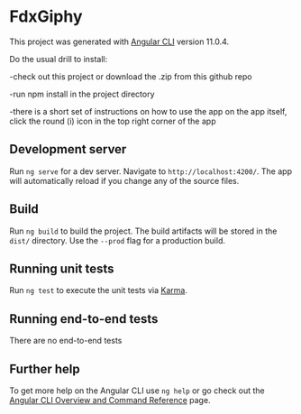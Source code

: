 # FdxGiphy

This project was generated with [Angular CLI](https://github.com/angular/angular-cli) version 11.0.4.

Do the usual drill to install:

-check out this project or download the .zip from this github repo

-run npm install in the project directory

-there is a short set of instructions on how to use the app on the app itself, click the round (i) icon in the top right corner of the app

## Development server

Run `ng serve` for a dev server. Navigate to `http://localhost:4200/`. The app will automatically reload if you change any of the source files.

## Build

Run `ng build` to build the project. The build artifacts will be stored in the `dist/` directory. Use the `--prod` flag for a production build.

## Running unit tests

Run `ng test` to execute the unit tests via [Karma](https://karma-runner.github.io).

## Running end-to-end tests

There are no end-to-end tests

## Further help

To get more help on the Angular CLI use `ng help` or go check out the [Angular CLI Overview and Command Reference](https://angular.io/cli) page.
